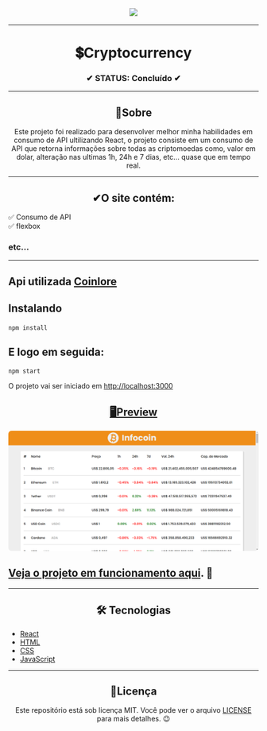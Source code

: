 <div align="center">
  <img width="200" src="https://cdn-icons-png.flaticon.com/512/816/816914.png">
</div>

---

<h1 align="center">💲Cryptocurrency</h1>
<h3 align="center">✔ STATUS: Concluído ✔</h3>

---

<h2 align="center">📖Sobre</h2>

<p align="center">Este projeto foi realizado para desenvolver melhor minha habilidades em consumo de API ultilizando React, o projeto consiste em um consumo de API que retorna informações sobre todas as criptomoedas como, valor em dolar, alteração nas ultimas 1h, 24h e 7 dias, etc... quase que em tempo real.</p>

---

<h2 align="center">✔O site contém:</h2>

✅ Consumo de API<br>
✅ flexbox<br>
### etc...
---

<h2>Api utilizada <a target="_blank" href='https://www.coinlore.com/pt/cryptocurrency-data-api'>Coinlore</a></h2>

<h2>Instalando</h2>

```
npm install
```

<h2>E logo em seguida:</h2>

```
npm start
```

<p>O projeto vai ser iniciado em <a target="_blank" href='http://localhost:3000'>http://localhost:3000</p>

<h2 align="center">🖥Preview</h2>

<img src="readme_img\view infocoin.png" alt="Previw desktop"></img>
<br>

<h2> Veja o projeto em funcionamento <a target="_blank" href="">aqui</a>. 🧐</h2>

---

<h2 align="center">🛠 Tecnologias</h2>

- [React](https://pt-br.reactjs.org/)
- [HTML](https://html.com/)
- [CSS](https://developer.mozilla.org/pt-BR/docs/Web/CSS)
- [JavaScript](https://www.javascript.com/)

---

<h2 align="center">📝Licença</h2>

<p align="center">
   Este repositório está sob licença MIT. Você pode ver o arquivo <a href="https://github.com/gabriell-c/Calculadora/blob/main/License"> LICENSE</a>
   para mais detalhes. 😉
</p>
